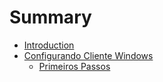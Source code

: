 # Summary

* [Introduction](README.md)
* [Configurando Cliente Windows](configuring_client_windows/README.md)
   * [Primeiros Passos](configuring_client_windows/firststeps.md)

